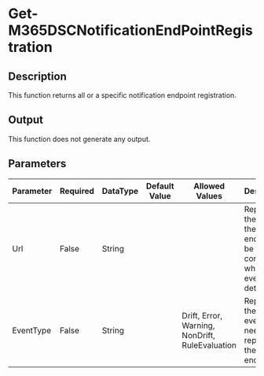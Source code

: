 ﻿# Get-M365DSCNotificationEndPointRegistration

## Description

This function returns all or a specific notification endpoint registration.

## Output

This function does not generate any output.

## Parameters

| Parameter | Required | DataType | Default Value | Allowed Values | Description |
| --- | --- | --- | --- | --- | --- |
| Url | False | String |  |  | Represents the Url of the endpoint to be contacted when events are detected. |
| EventType | False | String |  | Drift, Error, Warning, NonDrift, RuleEvaluation | Represents the type of events that need to be reported to the endpoint. |


